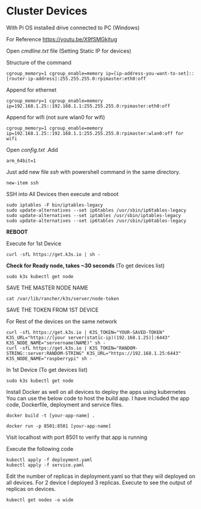 # **Cluster Devices**

With Pi OS installed drive connected to PC (Windows)

For Reference https://youtu.be/X9fSMGkjtug

Open *cmdline.txt* file (Setting Static IP for devices)

Structure of the command

	cgroup_memory=1 cgroup_enable=memory ip=[ip-address-you-want-to-set]::[router-ip-address]:255.255.255.0:rpimaster:eth0:off

Append for ethernet

	cgroup_memory=1 cgroup_enable=memory ip=192.168.1.25::192.168.1.1:255.255.255.0:rpimaster:eth0:off

Append for wifi (not sure wlan0 for wifi)

	cgroup_memory=1 cgroup_enable=memory ip=192.168.1.25::192.168.1.1:255.255.255.0:rpimaster:wlan0:off for wifi 
	
Open *config.txt* .Add 

	arm_64bit=1
	
Just add new file *ssh* with powershell command in the same directory.
	
 	new-item ssh
	
SSH into All Devices then execute and reboot

	sudo iptables -F bin/iptables-legacy 
	sudo update-alternatives --set ip6tables /usr/sbin/ip6tables-legacy
	sudo update-alternatives --set iptables /usr/sbin/iptables-legacy
	sudo update-alternatives --set ip6tables /usr/sbin/ip6tables-legacy
	
**REBOOT**
	
Execute for 1st Device

	curl -sfL https://get.k3s.io | sh - 
**Check for Ready node, takes ~30 seconds**
(To get devices list)

	sudo k3s kubectl get node 
 
SAVE THE MASTER NODE NAME
	
	cat /var/lib/rancher/k3s/server/node-token 
SAVE THE TOKEN FROM 1ST DEVICE
	
For Rest of the devices on the same network

	curl -sfL https://get.k3s.io | K3S_TOKEN="YOUR-SAVED-TOKEN" K3S_URL="https://[your server(static-ip)(192.168.1.25)]:6443" K3S_NODE_NAME="servername(NAME)" sh -
	curl -sfL https://get.k3s.io | K3S_TOKEN="RANDOM-STRING::server:RANDOM-STRING" K3S_URL="https://192.168.1.25:6443" K3S_NODE_NAME="raspberrypi" sh -
	
In 1st Device (To get devices list)

	sudo k3s kubectl get node 
 
Install Docker as well on all devices to deploy the apps using kubernetes
You can use the below code to host the build app. I have included the app code, Dockerfile, deployment and service files.
	
	docker build -t [your-app-name] .
	
	docker run -p 8501:8501 [your-app-name]
Visit localhost with port 8501 to verify that app is running

Execute the following code

	kubectl apply -f deployment.yaml
	kubectl apply -f service.yaml

Edit the number of replicas in deployment.yaml so that they will deployed on all devices. For 2 device I deployed 3 replicas.
Execute to see the output of replicas on devices.

 	kubectl get nodes -o wide
